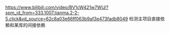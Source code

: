 https://www.bilibili.com/video/BV1cW421w7WU/?spm_id_from=333.1007.tianma.2-2-5.click&vd_source=62c8a03e66ff063b9af3e473fadb8049
检测主项目直接依赖和某库的间接依赖
